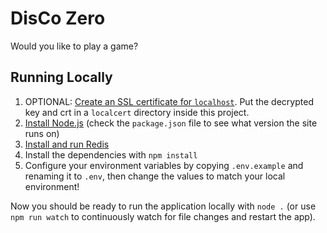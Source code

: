 # DisCo Zero

Would you like to play a game?


## Running Locally

1. OPTIONAL: [Create an SSL certificate for `localhost`](https://www.cloudzilla.ai/dev-education/how-to-get-ssl-https-for-localhost/). Put the decrypted key and crt in a `localcert` directory inside this project.
2. [Install Node.js](https://nodejs.org/en/download/) (check the `package.json` file to see what version the site runs on)
5. [Install and run Redis](https://redis.io/topics/quickstart)
6. Install the dependencies with `npm install`
7. Configure your environment variables by copying `.env.example` and renaming it to `.env`, then change the values to match your local environment!

Now you should be ready to run the application locally with `node .` (or use `npm run watch` to continuously watch for file changes and restart the app).
